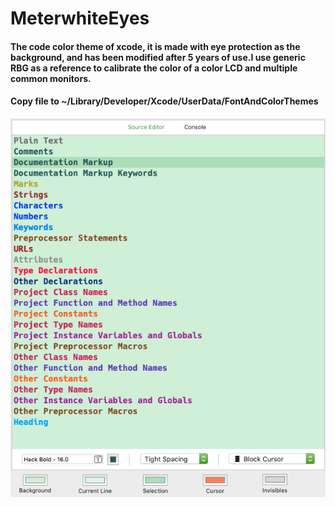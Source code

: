 # MeterwhiteEyes

#### The code color theme of xcode, it is made with eye protection as the background, and has been modified after 5 years of use.I use generic RBG as a reference to calibrate the color of a color LCD and multiple common monitors.

#### Copy file to ~/Library/Developer/Xcode/UserData/FontAndColorThemes

![MeterwhiteEyes icon](https://raw.githubusercontent.com/Meterwhite/MeterwhiteEyes/main/Image.png)
